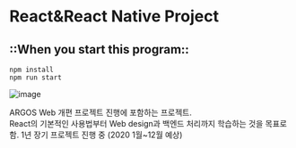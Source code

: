# React&React Native Project

<h2>
<b>::When you start this program::</b><br/>
</h2>

`npm install`<br/>
`npm run start`


![image](https://user-images.githubusercontent.com/44183221/86329801-ab5ca500-bc81-11ea-8e9e-c29a61df51a8.png)

ARGOS Web 개편 프로젝트 진행에 포함하는 프로젝트.<br/>
React의 기본적인 사용법부터 Web design과 백엔드 처리까지 학습하는 것을 목표로 함. 1년 장기 프로젝트 진행 중 (2020 1월~12월 예상)

